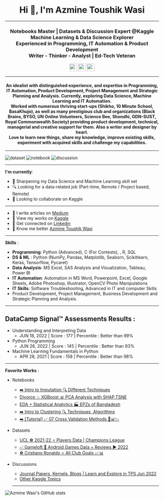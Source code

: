 <h1 align="center">Hi 👋, I'm Azmine Toushik Wasi</h1>

---
<h3 align="center">Notebooks Master | Datasets & Discussion Expert @Kaggle</br>
Machine Learning & Data Science Explorer</br>
Experienced in Programming, IT Automation & Product Development</br>
Writer - Thinker - Analyst | Ed-Tech Veteran</h3>

<p align=center>
<a href="https://www.kaggle.com/azminetoushikwasi"><img height="25" src="https://img.shields.io/badge/Kaggle-profile-%2320beff"></a>
<a href="https://azminewasi.github.io"><img height="25" src="https://img.shields.io/badge/Personal-Website-%1020beff"></a>
<a href="https://medium.com/@azmine_wasi"><img height="25" src="https://img.shields.io/badge/Medium-Blogs-%1020beff"></a>
</p>

---
<h4 align="center">
An idealist with distinguished experience, and expertise in Programming, IT Automation, Product Development, Project Management and Strategic Planning and Analysis.
Currently, exploring Data Science, Machine Learning and IT Automation.</br>
Worked with numerous thriving start-ups (Shikho, 10 Minute School, BasaKhujo), as well as many prestigious club and organizations (Black Brains, BYSO, UN Online Volunteers, Science Bee, Shondhi, GDN-SUST, Royal Commonwealth Society) providing product development, technical, managerial and creative support for them. Also a writer and designer by heart.</br>
Love to learn new things, share my knowledge, improve existing skills, experiment with acquired skills and challenge my capabilities.</br>
</h4>

---
![dataset](https://road-to-kaggle-grandmaster.vercel.app/api/badges/azminetoushikwasi/dataset/light)
![notebook](https://road-to-kaggle-grandmaster.vercel.app/api/badges/azminetoushikwasi/notebook/light)
![discussion](https://road-to-kaggle-grandmaster.vercel.app/api/badges/azminetoushikwasi/discussion/light)

---
**I'm currently**:
- 🌱 Sharpening my Data Science and Machine Learning skill set
- 🔍 Looking for a data-related job (Part-time, Remote / Project based, Remote)
- 👯 Looking to collaborate on Kaggle


---
- 📝 I write articles on [Medium](https://medium.com/@azmine_wasi)
- 📝 View my works on [Kaggle](https://www.kaggle.com/azminetoushikwasi)
- 📄 Get connected on [Linkedin](https://www.linkedin.com/in/azmine-toushik-wasi/)
- 📝 Know me better [Azmine Toushik Wasi](http://azminewasi.github.io/)

---
**Skills** :
- **Programming**: Python (Advanced), C (For Contests), , R, SQL<br>
- **DS & ML** : Python (NumPy, Pandas, Matplotlib, Seaborn, Scikitlearn, Keras, Tensorflow, Pycaret) <br>
- **Data Analysis**: MS Excel, SAS Analysis and Visualization, Tableau, Power BI<br>
- **IT Automation**: Automation in MS Word, Powerpoint, Excel, Google Sheets, Adobe Photoshop, Illustrator, OpenCV Photo Manipulations
- **IT Skills**: Software Troubleshooting, Advanced in IT and computer Skills
- Product Development, Project Management, Business Development and Strategic Planning and Analysis.<br>

---
## **DataCamp Signal™ Assessments Results :** 
- Understanding and Interpreting Data
  - JUN 18, 2022 | Score : 177 | Percentile : Better than 99%
- Python Programming
  - JUN 26, 2022 | Score : 145 | Percentile : Better than 93%
- Machine Learning Fundamentals in Python
  - APR 28, 2021 | Score : 158 |  Percentile : Better than 98%

---
**Favorite Works** :
- Notebooks
  - [➡️ Intro to Imputation 🔍 Different Techniques](https://www.kaggle.com/code/azminetoushikwasi/intro-to-imputation-different-techniques)
  - [Divorce 💥 XGBoost 📊 PCA Analysis with SHAP,TSNE](https://www.kaggle.com/code/azminetoushikwasi/divorce-xgboost-analysis-with-pca-shap-tsne)
  - [EDA + Statistical Analytics 🏭 EPZs of Bangladesh](https://www.kaggle.com/code/azminetoushikwasi/eda-statistical-analytics-epzs-of-bangladesh)
  - [➡️ Intro to Clustering 🔍 Techniques, Algorithms](https://www.kaggle.com/code/azminetoushikwasi/intro-to-clustering-techniques-algorithms)
  - [➡️ [Tutorial] ✅ 07 Cross Validation Methods 📑📊📉](https://www.kaggle.com/code/azminetoushikwasi/tutorial-07-cross-validation-methods)
- Datasets
  - [UCL ⚽ 2021-22 ⭐ Players Data | Champions League](https://www.kaggle.com/datasets/azminetoushikwasi/ucl-202122-uefa-champions-league)
  - [✅ Gameloft 🎡 Android Games Data + Reviews ▶ 2022](https://www.kaggle.com/datasets/azminetoushikwasi/gameloft-android-games-collection-2022)
  - [⚽ Cristiano Ronaldo ⭐ All Club Goals 📈📊](https://www.kaggle.com/datasets/azminetoushikwasi/cr7-cristiano-ronaldo-all-club-goals-stats)
- Discussions
  - [Journal Papers, Kernels, Blogs | Learn and Explore in TPS Jun 2022](https://www.kaggle.com/competitions/tabular-playground-series-jun-2022/discussion/328676)
  - [Other Kaggle Topics](https://www.kaggle.com/azminetoushikwasi/discussion?sortBy=mostVotes&group=topics&page=1&pageSize=20)
  
  ---
  
![Azmine Wasi's GitHub stats](https://github-readme-stats.vercel.app/api?username=azminewasi&show_icons=true&theme=gruvbox)

